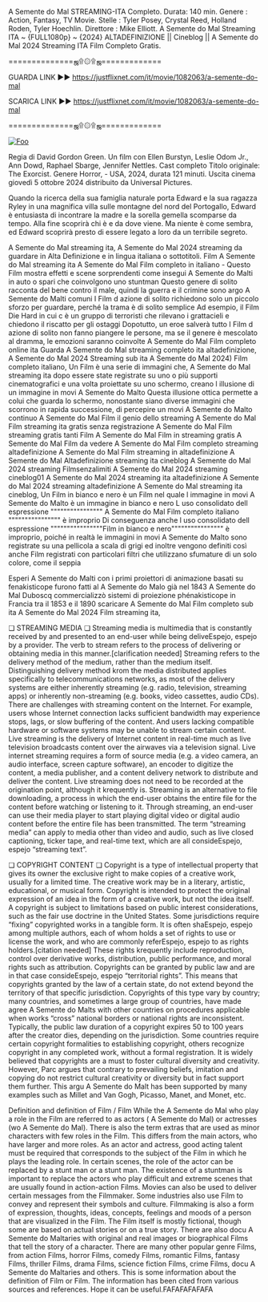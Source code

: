 A Semente do Mal STREAMING-ITA Completo. Durata: 140 min. Genere : Action, Fantasy, TV Movie. Stelle : Tyler Posey, Crystal Reed, Holland Roden, Tyler Hoechlin. Direttore : Mike Elliott. A Semente do Mal Streaming ITA ~ {FULL1080p} ~ {2024} ALTADEFINIZIONE || Cineblog || A Semente do Mal 2024 Streaming ITA Film Completo Gratis.

==============ஜ۩۞۩ஜ=============

GUARDA LINK ►► https://justflixnet.com/it/movie/1082063/a-semente-do-mal

SCARICA LINK ►► https://justflixnet.com/it/movie/1082063/a-semente-do-mal

==============ஜ۩۞۩ஜ=============

<p dir="auto"><a href="https://justflixnet.com/it/movie/1082063/a-semente-do-mal" rel="nofollow"><img src="https://camo.githubusercontent.com/917e6ed5c302499242165dcc02bdbce85c075fd21b35918eb9c0b771855261b8/68747470733a2f2f7374617469632e7769787374617469632e636f6d2f6d656469612f6232343966395f61646163386637306662336634356238383639313639366337376465313866337e6d76322e676966" alt="Foo" style="max-width: 100%;"></a></p>

Regia di David Gordon Green. Un film con Ellen Burstyn, Leslie Odom Jr., Ann Dowd, Raphael Sbarge, Jennifer Nettles. Cast completo Titolo originale: The Exorcist. Genere Horror, - USA, 2024, durata 121 minuti. Uscita cinema giovedì 5 ottobre 2024 distribuito da Universal Pictures.

Quando la ricerca della sua famiglia naturale porta Edward e la sua ragazza Ryley in una magnifica villa sulle montagne del nord del Portogallo, Edward è entusiasta di incontrare la madre e la sorella gemella scomparse da tempo. Alla fine scoprirà chi è e da dove viene. Ma niente è come sembra, ed Edward scoprirà presto di essere legato a loro da un terribile segreto.

A Semente do Mal streaming ita, A Semente do Mal 2024 streaming da guardare in Alta Definizione e in lingua italiana o sottotitoli. Film A Semente do Mal streaming ita A Semente do Mal Film completo in italiano - Questo Film mostra effetti e scene sorprendenti come insegui A Semente do Malti in auto o spari che coinvolgono uno stuntman Questo genere di solito racconta del bene contro il male, quindi la guerra e il crimine sono argo A Semente do Malti comuni I Film d azione di solito richiedono solo un piccolo sforzo per guardare, perché la trama è di solito semplice Ad esempio, il Film Die Hard in cui c è un gruppo di terroristi che rilevano i grattacieli e chiedono il riscatto per gli ostaggi Dopotutto, un eroe salverà tutto I Film d azione di solito non fanno piangere le persone, ma se il genere è mescolato al dramma, le emozioni saranno coinvolte A Semente do Mal Film completo online ita Guarda A Semente do Mal streaming completo ita altadefinizione, A Semente do Mal 2024 Streaming sub ita A Semente do Mal 2024) Film completo italiano, Un Film è una serie di immagini che, A Semente do Mal streaming ita dopo essere state registrate su uno o più supporti cinematografici e una volta proiettate su uno schermo, creano l illusione di un immagine in movi A Semente do Malto Questa illusione ottica permette a colui che guarda lo schermo, nonostante siano diverse immagini che scorrono in rapida successione, di percepire un movi A Semente do Malto continuo A Semente do Mal Film il genio dello streaming A Semente do Mal Film streaming ita gratis senza registrazione A Semente do Mal Film streaming gratis tanti Film A Semente do Mal Film in streaming gratis A Semente do Mal Film da vedere A Semente do Mal Film completo streaming altadefinizione A Semente do Mal Film streaming in altadefinizione A Semente do Mal Altadefinizione streaming ita cineblog A Semente do Mal 2024 streaming Filmsenzalimiti A Semente do Mal 2024 streaming cineblog01 A Semente do Mal 2024 streaming ita altadefinizione A Semente do Mal 2024 streaming altadefinizione A Semente do Mal streaming ita cineblog, Un Film in bianco e nero è un Film nel quale l immagine in movi A Semente do Malto è un immagine in bianco e nero L uso consolidato dell espressione """""""""""""""" A Semente do Mal Film completo italiano """""""""""""""" è improprio Di conseguenza anche l uso consolidato dell espressione """"""""""""""""Film in bianco e nero"""""""""""""""" è improprio, poiché in realtà le immagini in movi A Semente do Malto sono registrate su una pellicola a scala di grigi ed inoltre vengono definiti così anche Film registrati con particolari filtri che utilizzano sfumature di un solo colore, come il seppia

Esperi A Semente do Malti con i primi proiettori di animazione basati su fenakisticope furono fatti al A Semente do Malo già nel 1843 A Semente do Mal Duboscq commercializzò sistemi di proiezione phénakisticope in Francia tra il 1853 e il 1890 scaricare A Semente do Mal Film completo sub ita A Semente do Mal 2024 Film streaming ita,

❏ STREAMING MEDIA ❏ Streaming media is multimedia that is constantly received by and presented to an end-user while being deliveEspejo, espejo by a provider. The verb to stream refers to the process of delivering or obtaining media in this manner.[clarification needed] Streaming refers to the delivery method of the medium, rather than the medium itself. Distinguishing delivery method krom the media distributed applies specifically to telecommunications networks, as most of the delivery systems are either inherently streaming (e.g. radio, television, streaming apps) or inherently non-streaming (e.g. books, video cassettes, audio CDs). There are challenges with streaming content on the Internet. For example, users whose Internet connection lacks sufficient bandwidth may experience stops, lags, or slow buffering of the content. And users lacking compatible hardware or software systems may be unable to stream certain content. Live streaming is the delivery of Internet content in real-time much as live television broadcasts content over the airwaves via a television signal. Live internet streaming requires a form of source media (e.g. a video camera, an audio interface, screen capture software), an encoder to digitize the content, a media publisher, and a content delivery network to distribute and deliver the content. Live streaming does not need to be recorded at the origination point, although it krequently is. Streaming is an alternative to file downloading, a process in which the end-user obtains the entire file for the content before watching or listening to it. Through streaming, an end-user can use their media player to start playing digital video or digital audio content before the entire file has been transmitted. The term “streaming media” can apply to media other than video and audio, such as live closed captioning, ticker tape, and real-time text, which are all consideEspejo, espejo “streaming text”.

❏ COPYRIGHT CONTENT ❏ Copyright is a type of intellectual property that gives its owner the exclusive right to make copies of a creative work, usually for a limited time. The creative work may be in a literary, artistic, educational, or musical form. Copyright is intended to protect the original expression of an idea in the form of a creative work, but not the idea itself. A copyright is subject to limitations based on public interest considerations, such as the fair use doctrine in the United States. Some jurisdictions require “fixing” copyrighted works in a tangible form. It is often shaEspejo, espejo among multiple authors, each of whom holds a set of rights to use or license the work, and who are commonly referEspejo, espejo to as rights holders.[citation needed] These rights krequently include reproduction, control over derivative works, distribution, public performance, and moral rights such as attribution. Copyrights can be granted by public law and are in that case consideEspejo, espejo “territorial rights”. This means that copyrights granted by the law of a certain state, do not extend beyond the territory of that specific jurisdiction. Copyrights of this type vary by country; many countries, and sometimes a large group of countries, have made agree A Semente do Malts with other countries on procedures applicable when works “cross” national borders or national rights are inconsistent. Typically, the public law duration of a copyright expires 50 to 100 years after the creator dies, depending on the jurisdiction. Some countries require certain copyright formalities to establishing copyright, others recognize copyright in any completed work, without a formal registration. It is widely believed that copyrights are a must to foster cultural diversity and creativity. However, Parc argues that contrary to prevailing beliefs, imitation and copying do not restrict cultural creativity or diversity but in fact support them further. This argu A Semente do Malt has been supported by many examples such as Millet and Van Gogh, Picasso, Manet, and Monet, etc.

Definition and definition of Film / Film While the A Semente do Mal who play a role in the Film are referred to as actors ( A Semente do Mal) or actresses (wo A Semente do Mal). There is also the term extras that are used as minor characters with few roles in the Film. This differs from the main actors, who have larger and more roles. As an actor and actress, good acting talent must be required that corresponds to the subject of the Film in which he plays the leading role. In certain scenes, the role of the actor can be replaced by a stunt man or a stunt man. The existence of a stuntman is important to replace the actors who play difficult and extreme scenes that are usually found in action-action Films. Movies can also be used to deliver certain messages from the Filmmaker. Some industries also use Film to convey and represent their symbols and culture. Filmmaking is also a form of expression, thoughts, ideas, concepts, feelings and moods of a person that are visualized in the Film. The Film itself is mostly fictional, though some are based on actual stories or on a true story. There are also docu A Semente do Maltaries with original and real images or biographical Films that tell the story of a character. There are many other popular genre Films, from action Films, horror Films, comedy Films, romantic Films, fantasy Films, thriller Films, drama Films, science fiction Films, crime Films, docu A Semente do Maltaries and others. This is some information about the definition of Film or Film. The information has been cited from various sources and references. Hope it can be useful.FAFAFAFAFAFA
